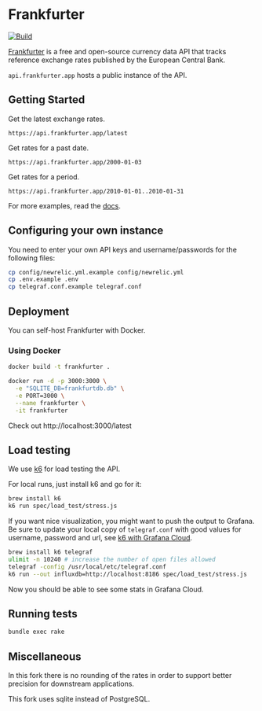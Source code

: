 # Frankfurter

[![Build](https://github.com/hakanensari/frankfurter/workflows/build/badge.svg)](https://github.com/hakanensari/frankfurter/actions)

[Frankfurter](https://www.frankfurter.app) is a free and open-source currency data API that tracks reference exchange rates published by the European Central Bank.

`api.frankfurter.app` hosts a public instance of the API.

## Getting Started

Get the latest exchange rates.

```
https://api.frankfurter.app/latest
```

Get rates for a past date.

```
https://api.frankfurter.app/2000-01-03
```

Get rates for a period.

```http
https://api.frankfurter.app/2010-01-01..2010-01-31
```

For more examples, read the [docs](https://www.frankfurter.app/docs).

## Configuring your own instance

You need to enter your own API keys and username/passwords for the following files:
```bash
cp config/newrelic.yml.example config/newrelic.yml
cp .env.example .env
cp telegraf.conf.example telegraf.conf
```

## Deployment

You can self-host Frankfurter with Docker.

### Using Docker

```bash
docker build -t frankfurter .

docker run -d -p 3000:3000 \
  -e "SQLITE_DB=frankfurtdb.db" \
  -e PORT=3000 \
  --name frankfurter \
  -it frankfurter
```

Check out http://localhost:3000/latest

## Load testing
We use [k6](https://k6.io) for load testing the API. 

For local runs, just install k6 and go for it:
```bash
brew install k6
k6 run spec/load_test/stress.js
```

If you want nice visualization, you might want to push the output to Grafana. Be sure to update your local copy of `telegraf.conf` with good values for username, password and url, see [k6 with Grafana Cloud](https://k6.io/docs/results-visualization/grafana-cloud/).

```bash
brew install k6 telegraf 
ulimit -n 10240 # increase the number of open files allowed
telegraf -config /usr/local/etc/telegraf.conf
k6 run --out influxdb=http://localhost:8186 spec/load_test/stress.js
```

Now you should be able to see some stats in Grafana Cloud.

## Running tests

```bash 
bundle exec rake
```

## Miscellaneous

In this fork there is no rounding of the rates in order to support better precision for downstream applications.

This fork uses sqlite instead of PostgreSQL.
